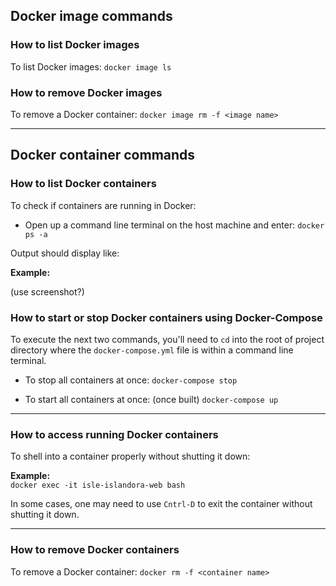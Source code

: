 ## Docker image commands

### How to list Docker images

To list Docker images: `docker image ls`

### How to remove Docker images

To remove a Docker container: `docker image rm -f <image name>`

---

## Docker container commands

### How to list Docker containers

To check if containers are running in Docker:

* Open up a command line terminal on the host machine and enter: `docker ps -a`

Output should display like:

**Example:**  

(use screenshot?)

### How to start or stop Docker containers using Docker-Compose

 To execute the next two commands, you'll need to `cd` into the root of project directory where the `docker-compose.yml` file is within a command line terminal.

* To stop all containers at once: `docker-compose stop`

* To start all containers at once: (once built) `docker-compose up`

---

### How to access running Docker containers
To shell into a container properly without shutting it down:

**Example:**  
`docker exec -it isle-islandora-web bash`

In some cases, one may need to use `Cntrl-D` to exit the container without shutting it down.

---

### How to remove Docker containers

To remove a Docker container: `docker rm -f <container name>`
